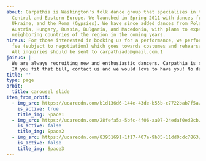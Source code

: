 ```yaml
---
about: Carpathia is Washington's folk dance group that specializes in the dances of
  Central and Eastern Europe. We launched in Spring 2011 with dances from Romania,
  Ukraine, and the Roma (Gypsies). We have since added dances from Poland, Germany,
  Austria, Hungary, Russia, Bulgaria, and Macedonia, with plans to expand to other
  neighboring countries of the region in the coming years.
hireus: For those interested in booking us for a performance, we perform for a modest
  fee (subject to negotiation) which goes towards costumes and rehearsal expenses.
  All inquiries should be sent to carpathiadc@gmail.com.1
joinus: |-
  We are always recruiting new and enthusiastic dancers. Carpathia is composed of a group of fun loving individuals who are brought together by one simple thing: a shared love for Central and Eastern Europe European Culture and Dance.
  If you fit that bill, contact us and we would love to have you! No dance experience necessary! We'll teach you all of the steps.
title: ''
type: page
orbit:
  title: carousel slide
item_from_orbit:
  - img_src: https://ucarecdn.com/b1d136d6-144e-43de-b55b-c7722bab7f5a/hungarianskirts.jpg
    is_active: true
    title_img: Space1
  - img_src: https://ucarecdn.com/28fefa5a-5bfc-4f06-aa07-24edaf0ed2cb/hutsul.jpg
    is_active: false
    title_img: Space2
  - img_src: https://ucarecdn.com/83951691-1f17-407e-9b35-11dd0cdc7863/hungarian.jpg
    is_active: false
    title_img: Space3
---
```

